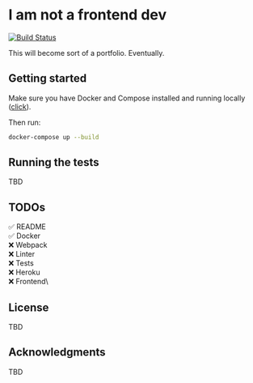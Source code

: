 # I am not a frontend dev

[![Build Status](https://semaphoreci.com/api/v1/slawinski/i-am-not-a-frontend-dev/branches/master/shields_badge.svg)](https://semaphoreci.com/slawinski/i-am-not-a-frontend-dev)

This will become sort of a portfolio. Eventually.

## Getting started

Make sure you have Docker and Compose installed and running locally ([click](https://www.docker.com)).

Then run:
```bash
docker-compose up --build
```

## Running the tests

TBD

## TODOs
✅ README\
✅ Docker\
❌ Webpack\
❌ Linter\
❌ Tests\
❌ Heroku\
❌ Frontend\

## License

TBD

## Acknowledgments

TBD
